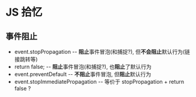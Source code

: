 # JS 拾忆

## 事件阻止

- event.stopPropagation -- **阻止**事件冒泡(和捕捉?), 但**不会阻止**默认行为(链接跳转等)
- return false; -- **阻止**事件冒泡(和捕捉?), 也**阻止**了默认行为
- event.preventDefault -- **不阻止**事件冒泡, 但**阻止**默认行为
- event.stopImmediatePropagation -- 等价于 stopPropagation + return false ?

